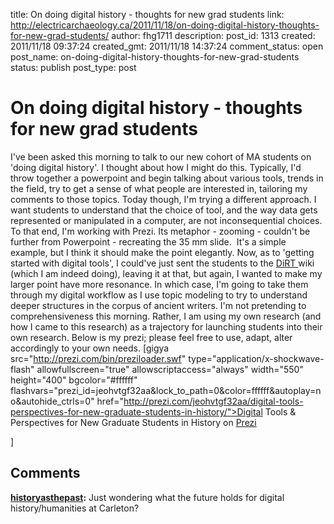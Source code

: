title: On doing digital history - thoughts for new grad students
link: http://electricarchaeology.ca/2011/11/18/on-doing-digital-history-thoughts-for-new-grad-students/
author: fhg1711
description: 
post_id: 1313
created: 2011/11/18 09:37:24
created_gmt: 2011/11/18 14:37:24
comment_status: open
post_name: on-doing-digital-history-thoughts-for-new-grad-students
status: publish
post_type: post

# On doing digital history - thoughts for new grad students

I've been asked this morning to talk to our new cohort of MA students on 'doing digital history'. I thought about how I might do this. Typically, I'd throw together a powerpoint and begin talking about various tools, trends in the field, try to get a sense of what people are interested in, tailoring my comments to those topics. Today though, I'm trying a different approach. I want students to understand that the choice of tool, and the way data gets represented or manipulated in a computer, are not inconsequential choices. To that end, I'm working with Prezi. Its metaphor - zooming - couldn't be further from Powerpoint - recreating the 35 mm slide.  It's a simple example, but I think it should make the point elegantly. Now, as to 'getting started with digital tools', I could've just sent the students to the [DiRT ](https://digitalresearchtools.pbworks.com/w/page/17801672/FrontPage)wiki (which I am indeed doing), leaving it at that, but again, I wanted to make my larger point have more resonance. In which case, I'm going to take them through my digital workflow as I use topic modeling to try to understand deeper structures in the corpus of ancient writers. I'm not pretending to comprehensiveness this morning. Rather, I am using my own research (and how I came to this research) as a trajectory for launching students into their own research. Below is my prezi; please feel free to use, adapt, alter accordingly to your own needs. [gigya  src="http://prezi.com/bin/preziloader.swf" type="application/x-shockwave-flash" allowfullscreen="true" allowscriptaccess="always" width="550" height="400" bgcolor="#ffffff" flashvars="prezi_id=jeohvtgf32aa&amp;lock_to_path=0&amp;color=ffffff&amp;autoplay=no&amp;autohide_ctrls=0" href="http://prezi.com/jeohvtgf32aa/digital-tools-perspectives-for-new-graduate-students-in-history/">Digital Tools & Perspectives for New Graduate Students in History</a> on <a href="http://prezi.com">Prezi</a></p></div></div>]

## Comments

**[historyasthepast](#5211 "2011-12-03 22:42:13"):** Just wondering what the future holds for digital history/humanities at Carleton?


